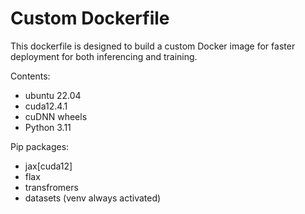 # Custom Dockerfile

This dockerfile is designed to build a custom Docker image for faster deployment for both inferencing and training.


Contents:
- ubuntu 22.04
- cuda12.4.1
- cuDNN wheels
- Python 3.11

Pip packages:
- jax[cuda12]
- flax
- transfromers
- datasets
(venv always activated)
